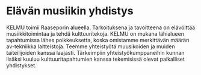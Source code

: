 # Elävän musiikin yhdistys
KELMU toimii Raaseporin alueella. Tarkoituksena ja tavoitteena on elävöittää musiikkitoimintaa ja tehdä kulttuuritekoja. KELMU on mukana lähialueen tapahtumissa lähes poikkeuksetta, koska omistamme merkittävän määrän av-tekniikka laitteistoja. Teemme yhteistyötä muusikoiden ja muiden taiteilijoiden kanssa laajasti. Tärkeimpiin yhteistyökumppaneihin kunnan lisäksi kuuluu kulttuuritapahtumien kanssa tekemisissä olevat paikalliset yhdistykset.
